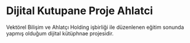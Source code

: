 # Dijital Kutupane Proje Ahlatci
 Vektörel Bilişim ve Ahlatçı Holding işbirliği ile düzenlenen eğitim sonunda yapmış olduğum dijital kütüphnae projesidir.
